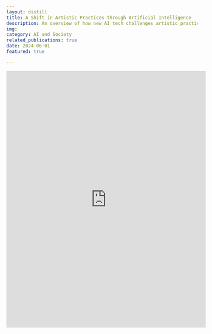 ```yaml
---
layout: distill
title: A Shift in Artistic Practices through Artificial Intelligence
description: An overview of how new AI tech challenges artistic practices
img: 
category: AI and Society
related_publications: true
date: 2024-06-01
featured: true

---
```


<embed src="https://arxiv.org/pdf/2306.10054" width="525px" height="675px" />
